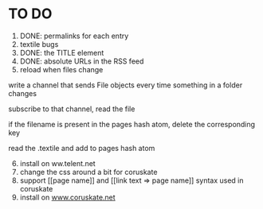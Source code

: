 # TO DO

1. DONE: permalinks for each entry
2. textile bugs
3. DONE: the TITLE element
4. DONE: absolute URLs in the RSS feed
5. reload when files change

write a channel that sends File objects every time something in a folder changes

subscribe to that channel, read the file

if the filename is present in the pages hash atom, delete the corresponding key

read the .textile and add to pages hash atom


6. install on ww.telent.net
7. change the css around a bit for coruskate
8. support [[page name]] and [[link text => page name]] syntax used in coruskate
9. install on www.coruskate.net
